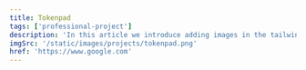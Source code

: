```yaml
---
title: Tokenpad
tags: ['professional-project']
description: 'In this article we introduce adding images in the tailwind starter blog and the benefits and limitations of the next/image component.'
imgSrc: '/static/images/projects/tokenpad.png'
href: 'https://www.google.com'
---
```

